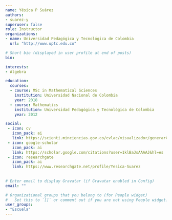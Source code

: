 ```yaml
---
name: Yésica P Suárez
authors:
- suarez-y
superuser: false
role: Instructor
organizations:
- name: Universidad Pedagógica y Tecnológica de Colombia
  url: "http://www.uptc.edu.co"

# Short bio (displayed in user profile at end of posts)
bio: 

interests:
- Algebra

education:
  courses:
  - course: MSc in Mathematical Sciences
    institution: Universidad Nacional de Colombia
    year: 2018
  - course: Mathematics
    institution: Universidad Pedagógica y Tecnológica de Colombia
    year: 2012

social:
 - icon: cv
   icon_pack: ai
   link: https://scienti.minciencias.gov.co/cvlac/visualizador/generarCurriculoCv.do?cod_rh=0001361666
 - icon: google-scholar
   icon_pack: ai
   link: https://scholar.google.com/citations?user=1klBaJsAAAAJ&hl=es
 - icon: researchgate
   icon_pack: ai
   link: https://www.researchgate.net/profile/Yesica-Suarez
   
   
# Enter email to display Gravatar (if Gravatar enabled in Config)
email: ""

# Organizational groups that you belong to (for People widget)
#   Set this to `[]` or comment out if you are not using People widget.
user_groups:
- "Escuela"
---
```

